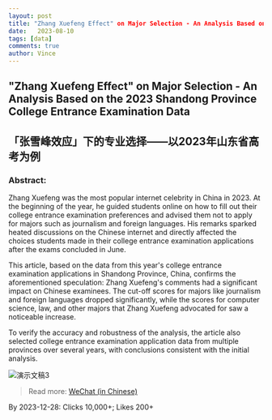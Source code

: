 ```yaml
---
layout: post
title: "Zhang Xuefeng Effect" on Major Selection - An Analysis Based on the 2023 Shandong Province College Entrance Examination Data"
date:   2023-08-10
tags: [data]
comments: true
author: Vince
---
```


<!-- more -->

## **"Zhang Xuefeng Effect" on Major Selection - An Analysis Based on the 2023 Shandong Province College Entrance Examination Data**
## 「张雪峰效应」下的专业选择——以2023年山东省高考为例

### **Abstract:** 

Zhang Xuefeng was the most popular internet celebrity in China in 2023. At the beginning of the year, he guided students online on how to fill out their college entrance examination preferences and advised them not to apply for majors such as journalism and foreign languages. His remarks sparked heated discussions on the Chinese internet and directly affected the choices students made in their college entrance examination applications after the exams concluded in June. 

This article, based on the data from this year's college entrance examination applications in Shandong Province, China, confirms the aforementioned speculation: Zhang Xuefeng's comments had a significant impact on Chinese examinees. The cut-off scores for majors like journalism and foreign languages dropped significantly, while the scores for computer science, law, and other majors that Zhang Xuefeng advocated for saw a noticeable increase. 

To verify the accuracy and robustness of the analysis, the article also selected college entrance examination application data from multiple provinces over several years, with conclusions consistent with the initial analysis.

![演示文稿3](https://github.com/SousekiL/GaoKao/assets/16383958/b1c53e83-f8ba-43d4-9aea-bbc4d8451f3a)

> Read more: [WeChat (in Chinese)](https://mp.weixin.qq.com/s/ElAy4LE9W_hprJrD-jwzuw)

By 2023-12-28: Clicks 10,000+; Likes 200+

